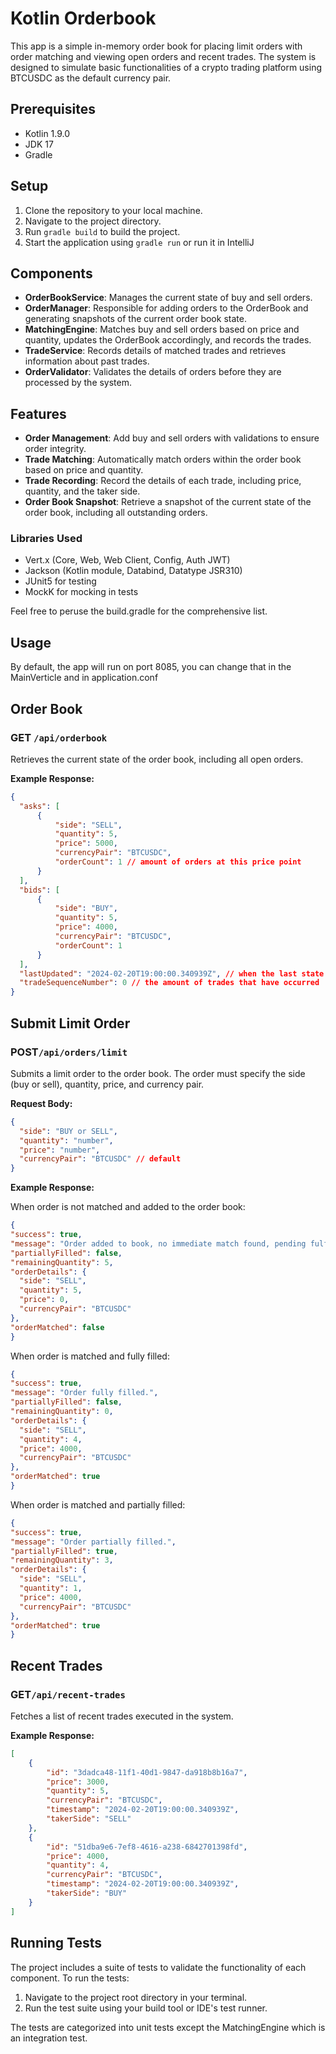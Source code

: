 # Kotlin Orderbook

This app is a simple in-memory order book for placing limit orders with order matching and viewing open orders and recent trades.
The system is designed to simulate basic functionalities of a crypto trading platform using BTCUSDC as the default currency pair.

## Prerequisites
- Kotlin 1.9.0
- JDK 17
- Gradle

## Setup
1. Clone the repository to your local machine.
2. Navigate to the project directory.
3. Run `gradle build` to build the project.
4. Start the application using `gradle run` or run it in IntelliJ


## Components

- **OrderBookService**: Manages the current state of buy and sell orders.
- **OrderManager**: Responsible for adding orders to the OrderBook and generating snapshots of the current order book state.
- **MatchingEngine**: Matches buy and sell orders based on price and quantity, updates the OrderBook accordingly, and records the trades.
- **TradeService**: Records details of matched trades and retrieves information about past trades.
- **OrderValidator**: Validates the details of orders before they are processed by the system.

## Features

- **Order Management**: Add buy and sell orders with validations to ensure order integrity.
- **Trade Matching**: Automatically match orders within the order book based on price and quantity.
- **Trade Recording**: Record the details of each trade, including price, quantity, and the taker side.
- **Order Book Snapshot**: Retrieve a snapshot of the current state of the order book, including all outstanding orders.

### Libraries Used
- Vert.x (Core, Web, Web Client, Config, Auth JWT)
- Jackson (Kotlin module, Databind, Datatype JSR310)
- JUnit5 for testing
- MockK for mocking in tests

Feel free to peruse the build.gradle for the comprehensive list.

## Usage
By default, the app will run on port 8085, you can change that in the MainVerticle and in application.conf


## Order Book
### **GET `/api/orderbook`**

  Retrieves the current state of the order book, including all open orders.

  **Example Response:**
  ```json
  {
    "asks": [
        {
            "side": "SELL",
            "quantity": 5,
            "price": 5000,
            "currencyPair": "BTCUSDC",
            "orderCount": 1 // amount of orders at this price point
        }
    ],
    "bids": [
        {
            "side": "BUY",
            "quantity": 5,
            "price": 4000,
            "currencyPair": "BTCUSDC",
            "orderCount": 1 
        }
    ],
    "lastUpdated": "2024-02-20T19:00:00.340939Z", // when the last state update occurred
    "tradeSequenceNumber": 0 // the amount of trades that have occurred
  }
```

## Submit Limit Order
### **POST`/api/orders/limit`**

Submits a limit order to the order book. The order must specify the side (buy or sell), quantity, price, and currency pair.

**Request Body:**
```json
{
  "side": "BUY or SELL",
  "quantity": "number",
  "price": "number",
  "currencyPair": "BTCUSDC" // default
}
```
**Example Response:**

When order is not matched and added to the order book:
  ```json
  {
  "success": true,
  "message": "Order added to book, no immediate match found, pending fulfillment.",
  "partiallyFilled": false,
  "remainingQuantity": 5,
  "orderDetails": {
    "side": "SELL",
    "quantity": 5,
    "price": 0,
    "currencyPair": "BTCUSDC"
  },
  "orderMatched": false
}
 ```

When order is matched and fully filled:
  ```json
{
  "success": true,
  "message": "Order fully filled.",
  "partiallyFilled": false,
  "remainingQuantity": 0,
  "orderDetails": {
    "side": "SELL",
    "quantity": 4,
    "price": 4000,
    "currencyPair": "BTCUSDC"
  },
  "orderMatched": true
}
```
When order is matched and partially filled:
  ```json
{
  "success": true,
  "message": "Order partially filled.",
  "partiallyFilled": true,
  "remainingQuantity": 3,
  "orderDetails": {
    "side": "SELL",
    "quantity": 1,
    "price": 4000,
    "currencyPair": "BTCUSDC"
  },
  "orderMatched": true
}
```

## Recent Trades
### **GET`/api/recent-trades`**

Fetches a list of recent trades executed in the system.

**Example Response:**

```json
[
    {
        "id": "3dadca48-11f1-40d1-9847-da918b8b16a7",
        "price": 3000,
        "quantity": 5,
        "currencyPair": "BTCUSDC",
        "timestamp": "2024-02-20T19:00:00.340939Z",
        "takerSide": "SELL"
    },
    {
        "id": "51dba9e6-7ef8-4616-a238-6842701398fd",
        "price": 4000,
        "quantity": 4,
        "currencyPair": "BTCUSDC",
        "timestamp": "2024-02-20T19:00:00.340939Z",
        "takerSide": "BUY"
    }
]
```



## Running Tests

The project includes a suite of tests to validate the functionality of each component. To run the tests:

1. Navigate to the project root directory in your terminal.
2. Run the test suite using your build tool or IDE's test runner.

The tests are categorized into unit tests except the MatchingEngine which is an integration test.
